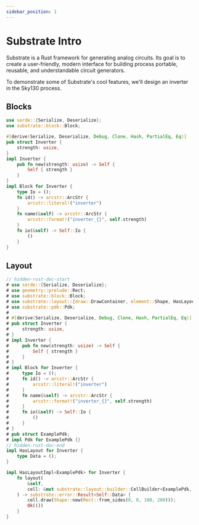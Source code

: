 ```yaml
---
sidebar_position: 1
---
```


# Substrate Intro

Substrate is a Rust framework for generating analog circuits. Its goal is to create a user-friendly, modern interface for building process portable, reusable, and understandable circuit generators.

To demonstrate some of Substrate's cool features, we'll design an inverter in the Sky130 process.

## Blocks

```rust
use serde::{Serialize, Deserialize};
use substrate::block::Block;

#[derive(Serialize, Deserialize, Debug, Clone, Hash, PartialEq, Eq)]
pub struct Inverter {
    strength: usize,
}
impl Inverter {
    pub fn new(strength: usize) -> Self {
        Self { strength }
    }
}
impl Block for Inverter {
    type Io = ();
    fn id() -> arcstr::ArcStr {
        arcstr::literal!("inverter")
    }
    fn name(&self) -> arcstr::ArcStr {
        arcstr::format!("inverter_{}", self.strength)
    }
    fn io(&self) -> Self::Io {
        ()
    }
}
```

## Layout

```rust
// hidden-rust-doc-start
# use serde::{Serialize, Deserialize};
# use geometry::prelude::Rect;
# use substrate::block::Block;
# use substrate::layout::{draw::DrawContainer, element::Shape, HasLayout, HasLayoutImpl};
# use substrate::pdk::Pdk;
# 
# #[derive(Serialize, Deserialize, Debug, Clone, Hash, PartialEq, Eq)]
# pub struct Inverter {
#     strength: usize,
# }
# impl Inverter {
#     pub fn new(strength: usize) -> Self {
#         Self { strength }
#     }
# }
# impl Block for Inverter {
#     type Io = ();
#     fn id() -> arcstr::ArcStr {
#         arcstr::literal!("inverter")
#     }
#     fn name(&self) -> arcstr::ArcStr {
#         arcstr::format!("inverter_{}", self.strength)
#     }
#     fn io(&self) -> Self::Io {
#         ()
#     }
# }
# pub struct ExamplePdk;
# impl Pdk for ExamplePdk {}
// hidden-rust-doc-end
impl HasLayout for Inverter {
    type Data = ();
}

impl HasLayoutImpl<ExamplePdk> for Inverter {
    fn layout(
        &self,
        cell: &mut substrate::layout::builder::CellBuilder<ExamplePdk, Self>,
    ) -> substrate::error::Result<Self::Data> {
        cell.draw(Shape::new(Rect::from_sides(0, 0, 100, 200)));
        Ok(())
    }
}
```


